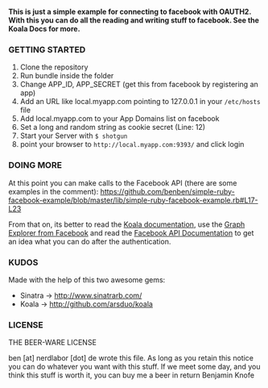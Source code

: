 **This is just a simple example for connecting to facebook with OAUTH2.
With this you can do all the reading and writing stuff to facebook.
See the Koala Docs for more.**

### GETTING STARTED

1. Clone the repository
2. Run bundle inside the folder
3. Change APP_ID, APP_SECRET (get this from facebook by registering an app)
4. Add an URL like local.myapp.com pointing to 127.0.0.1 in your `/etc/hosts` file
5. Add local.myapp.com to your App Domains list on facebook
6. Set a long and random string as cookie secret (Line: 12)
7. Start your Server with `$ shotgun`
8. point your browser to `http://local.myapp.com:9393/` and click login

### DOING MORE

At this point you can make calls to the Facebook API (there are some examples in the comment): https://github.com/benben/simple-ruby-facebook-example/blob/master/lib/simple-ruby-facebook-example.rb#L17-L23

From that on, its better to read the [Koala documentation](https://github.com/arsduo/koala), use the [Graph Explorer from Facebook](https://developers.facebook.com/tools/explorer) and read the [Facebook API Documentation](https://developers.facebook.com/docs/graph-api/) to get an idea what you can do after the
authentication.

### KUDOS

Made with the help of this two awesome gems:
* Sinatra -> http://www.sinatrarb.com/
* Koala   -> http://github.com/arsduo/koala

### LICENSE

THE BEER-WARE LICENSE

ben [at] nerdlabor [dot] de wrote this file. As long as you retain this notice you
can do whatever you want with this stuff. If we meet some day, and you think
this stuff is worth it, you can buy me a beer in return Benjamin Knofe


